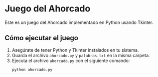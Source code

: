 # Juego del Ahorcado

Este es un juego del Ahorcado implementado en Python usando Tkinter.

## Cómo ejecutar el juego

1. Asegúrate de tener Python y Tkinter instalados en tu sistema.
2. Guarda el archivo `ahorcado.py` y `palabras.txt` en la misma carpeta.
3. Ejecuta el archivo `ahorcado.py` con el siguiente comando:
   ```bash
   python ahorcado.py
